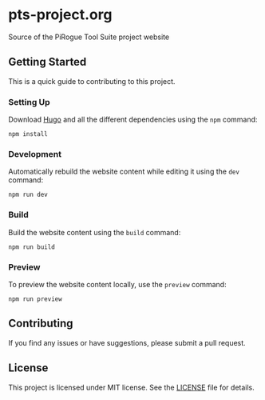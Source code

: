 # pts-project.org

Source of the PiRogue Tool Suite project website 


## Getting Started

This is a quick guide to contributing to this project. 

### Setting Up
Download [Hugo](https://gohugo.io/) and all the different dependencies using the `npm` command: 
```
npm install
```

### Development 
Automatically rebuild the website content while editing it using the `dev` command: 
```
npm run dev
```

### Build 
Build the website content using the `build` command: 
```
npm run build
```

### Preview
To preview the website content locally, use the `preview` command: 
```
npm run preview
```


## Contributing
If you find any issues or have suggestions, please submit a pull request. 

## License 
This project is licensed under MIT license. See the [LICENSE](LICENSE) file for details.